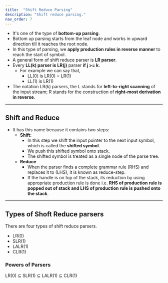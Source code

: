 ```yaml
---
title:  "Shift Reduce Parsing"
description: "Shift reduce parsing."
nav_order: 7
---
```


- It's one of the type of **bottom-up parsing**.
- Bottom up parsing starts from the leaf node and works in upward direction till it reaches the root node.
- In this type of parsing, we **apply production rules in reverse manner** to reach the start of symbol.
- A general form of shift reduce parser is **LR parser**.
- Every **LL(k) parser is LR(j)** parser **if j >= k**.
    - For example we can say that,
        - LL(0) is LR(0) = LR(1)
        - LL(1) is LR(1)
- The notation LR(k) parsers, the L stands for **left-to-right scanning** of the input stream; R stands for the construction of **right-most derivation in reverse**.

***

## Shift and Reduce

- It has this name because it contains two steps:
    - **Shift:**
        - In this step we shift the input pointer to the next input symbol, which is called the **shifted symbol**. 
        - We push this shifted symbol onto stack. 
        - The shifted symbol is treated as a single node of the parse tree.
    - **Reduce**
        - When the parser finds a complete grammar rule (RHS) and replaces it to (LHS), it is known as reduce-step. 
        -  If the handle is on top of the stack, its reduction by using appropriate production rule is done i.e. **RHS of production rule is popped out of stack and LHS of production rule is pushed onto the stack**.

***

## Types of Shoft Reduce parsers

There are four types of shift reduce parsers.

- LR(0)
- SLR(1)
- LALR(1)
- CLR(1)

### Powers of Parsers

LR(0) ⊆ SLR(1) ⊆ LALR(1) ⊆ CLR(1)
